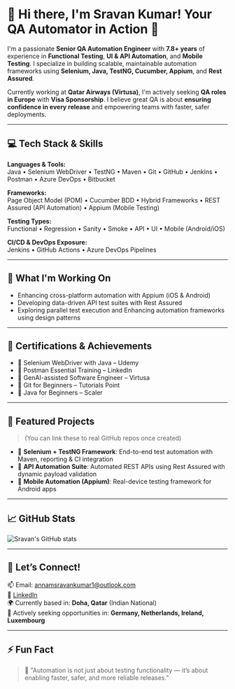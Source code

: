 
# 👋 Hi there, I'm Sravan Kumar! Your QA Automator in Action 🚀

I'm a passionate **Senior QA Automation Engineer** with **7.8+ years** of experience in **Functional Testing**, **UI & API Automation**, and **Mobile Testing**. I specialize in building scalable, maintainable automation frameworks using **Selenium, Java, TestNG, Cucumber, Appium**, and **Rest Assured**.

Currently working at **Qatar Airways (Virtusa)**, I'm actively seeking **QA roles in Europe** with **Visa Sponsorship**. I believe great QA is about **ensuring confidence in every release** and empowering teams with faster, safer deployments.

---

## 💻 Tech Stack & Skills

**Languages & Tools:**  
Java • Selenium WebDriver • TestNG • Maven • Git • GitHub • Jenkins • Postman • Azure DevOps • Bitbucket

**Frameworks:**  
Page Object Model (POM) • Cucumber BDD • Hybrid Frameworks • REST Assured (API Automation) • Appium (Mobile Testing)

**Testing Types:**  
Functional • Regression • Sanity • Smoke • API • UI • Mobile (Android/iOS)

**CI/CD & DevOps Exposure:**  
Jenkins • GitHub Actions • Azure DevOps Pipelines

---

## 🔭 What I'm Working On
- Enhancing cross-platform automation with Appium (iOS & Android)
- Developing data-driven API test suites with Rest Assured
- Exploring parallel test execution and Enhancing automation frameworks using design patterns

---

## 🧠 Certifications & Achievements
- 🏅 Selenium WebDriver with Java – Udemy
- 🏅 Postman Essential Training – LinkedIn
- 🏅 GenAI-assisted Software Engineer – Virtusa
- 🏅 Git for Beginners – Tutorials Point
- 🏅 Java for Beginners – Scaler

---

## 🧪 Featured Projects
> (You can link these to real GitHub repos once created)

- 🔧 **Selenium + TestNG Framework**: End-to-end test automation with Maven, reporting & CI integration  
- 🧪 **API Automation Suite**: Automated REST APIs using Rest Assured with dynamic payload validation  
- 📱 **Mobile Automation (Appium)**: Real-device testing framework for Android apps

---

## 📈 GitHub Stats

![Sravan's GitHub stats](https://github-readme-stats.vercel.app/api?username=sravanannam&show_icons=true&theme=default)

---

## 🤝 Let’s Connect!

📫 Email: annamsravankumar1@outlook.com  
💼 [LinkedIn](https://www.linkedin.com/in/annam-sravan-kumar-25b354142/)  
🌍 Currently based in: **Doha, Qatar** (Indian National)  
🎯 Actively seeking opportunities in: **Germany, Netherlands, Ireland, Luxembourg**

---

## ⚡ Fun Fact

> 🧪 "Automation is not just about testing functionality — it’s about enabling faster, safer, and more reliable releases."
